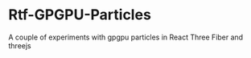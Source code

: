 # Rtf-GPGPU-Particles

A couple of experiments with gpgpu particles in React Three Fiber and threejs
